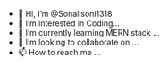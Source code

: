 - 👋 Hi, I’m @Sonalisoni1318
- 👀 I’m interested in Coding...
- 🌱 I’m currently learning MERN stack ...
- 💞️ I’m looking to collaborate on ...
- 📫 How to reach me ...

<!---
Sonalisoni1318/Sonalisoni1318 is a ✨ special ✨ repository because its `README.md` (this file) appears on your GitHub profile.
You can click the Preview link to take a look at your changes.
--->
